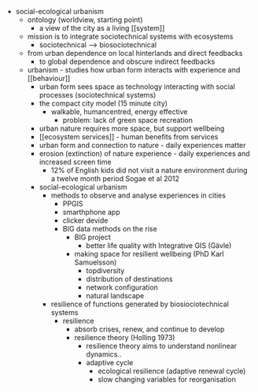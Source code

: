 - social-ecological urbanism
	- ontology (worldview, starting point)
		- a view of the city as a living [[system]]
	- mission is to integrate sociotechnical systems with ecosystems
		- sociotechnical --> biosociotechnical
	- from urban dependence on local hinterlands and direct feedbacks
		- to global dependence and obscure indirect feedbacks
	- urbanism - studies how urban form interacts with experience and [[behaviour]]
		- urban form sees space as technology interacting with social processes (sociotechnical systems)
		- the compact city model (15 minute city)
			- walkable, humancentred, energy effective
				- problem: lack of green space recreation
		- urban nature requires more space, but support wellbeing
		- [[ecosystem services]] - human benefits from services
		- urban form and connection to nature - daily experiences matter
		- erosion (extinction) of nature experience - daily experiences and increased screen time
			- 12% of English kids did not visit a nature environment during a twelve month period Sogae et al 2012
		- social-ecological urbanism
			- methods to observe and analyse experiences in cities
				- PPGIS
				- smarthphone app
				- clicker devide
				- BIG data methods on the rise
					- BIG project
						- better life quality with Integrative GIS (Gävle)
					- making space for resilient wellbeing (PhD Karl Samuelsson)
						- topdiversity
						- distribution of destinations
						- network configuration
						- natural landscape
			- resilience of functions generated by biosiociotechnical systems
				- resilience
					- absorb crises, renew, and continue to develop
					- resilience theory (Holling 1973)
						- resilience theory aims to understand nonlinear dynamics..
						- adaptive cycle
							- ecological resilience (adaptive renewal cycle)
							- slow changing variables for reorganisation